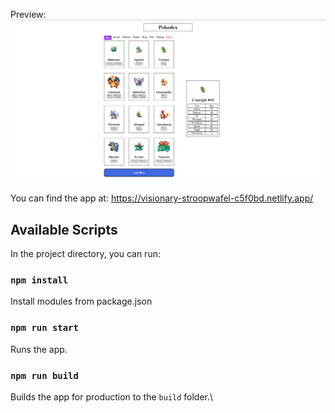 Preview:
![Preview](https://github.com/mike-radler/pokedex-client/blob/master/screenshots/main.png)

You can find the app at: https://visionary-stroopwafel-c5f0bd.netlify.app/

## Available Scripts

In the project directory, you can run:

### `npm install`

Install modules from package.json

### `npm run start`

Runs the app.

### `npm run build`

Builds the app for production to the `build` folder.\
